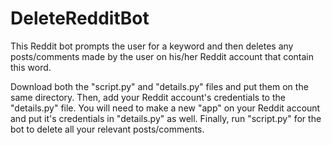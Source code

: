 # DeleteRedditBot
This Reddit bot prompts the user for a keyword and then deletes any posts/comments made by the user on his/her Reddit account that contain this word.

Download both the "script.py" and "details.py" files and put them on the same directory. Then, add your Reddit account's credentials to the "details.py" file. You will need to make a new "app" on your Reddit account and put it's credentials in "details.py" as well. Finally, run "script.py" for the bot to delete all your relevant posts/comments.
